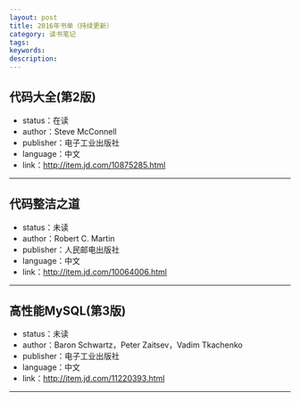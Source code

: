 ```yaml
---
layout: post
title: 2016年书单（持续更新）
category: 读书笔记
tags: 
keywords: 
description: 
---
```


## 代码大全(第2版)


* status：在读
* author：Steve McConnell
* publisher：电子工业出版社
* language：中文
* link：http://item.jd.com/10875285.html


---

## 代码整洁之道


* status：未读
* author：Robert C. Martin
* publisher：人民邮电出版社
* language：中文
* link：http://item.jd.com/10064006.html


---

## 高性能MySQL(第3版)


* status：未读
* author：Baron Schwartz，Peter Zaitsev，Vadim Tkachenko
* publisher：电子工业出版社
* language：中文
* link：http://item.jd.com/11220393.html


---

